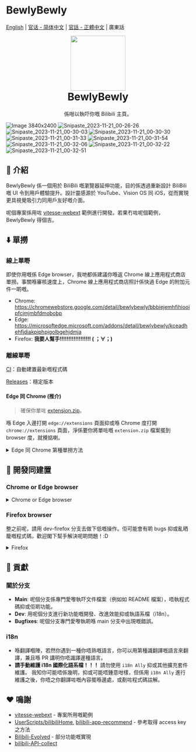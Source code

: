 # BewlyBewly

[English](README.md) | [官话 - 简体中文](README-cmn_CN.md) | [官話 - 正體中文](README-cmn_TW.md) | 廣東話

<p align="center" style="margin-bottom: 0px !important;">
<img width="150" src="https://user-images.githubusercontent.com/33394391/160250512-410b71fc-7f25-4caf-b850-429227ff082a.png"><br/>
</p>

<h1 align="center" style="margin-top: 0px;">BewlyBewly</h1>

<p align="center">係咁以執吓你嘅 Bilibili 主頁。</p>

![Image 3840x2400](https://github.com/hakadao/BewlyBewly/assets/33394391/ad726480-e6ef-4823-82e0-e3c3735a3909)
![Snipaste_2023-11-21_00-26-26](https://github.com/hakadao/BewlyBewly/assets/33394391/b1c1c25a-482a-438f-8e61-4d67cb32aea1)
![Snipaste_2023-11-21_00-30-03](https://github.com/hakadao/BewlyBewly/assets/33394391/1a9f0c56-5053-40d9-bec8-72665f85962d)
![Snipaste_2023-11-21_00-30-30](https://github.com/hakadao/BewlyBewly/assets/33394391/4cb44949-8352-4607-9dd4-74a8d1e00a74)
![Snipaste_2023-11-21_00-31-33](https://github.com/hakadao/BewlyBewly/assets/33394391/9ebebfd9-d8a8-411d-8c10-cf7cdb60abd4)
![Snipaste_2023-11-21_00-31-54](https://github.com/hakadao/BewlyBewly/assets/33394391/86ad5303-56b2-4d68-985d-300f2825ee49)
![Snipaste_2023-11-21_00-32-06](https://github.com/hakadao/BewlyBewly/assets/33394391/64b6eac1-d9ee-4157-a850-b940700a565b)
![Snipaste_2023-11-21_00-32-22](https://github.com/hakadao/BewlyBewly/assets/33394391/2533a1f9-3cb1-402e-96bb-3755404ddf02)
![Snipaste_2023-11-21_00-32-51](https://github.com/hakadao/BewlyBewly/assets/33394391/a439ea59-cc80-48aa-9c6a-ec5d4da98441)

## 👋 介紹

BewlyBewly 係一個用於 BiliBili 嘅瀏覽器延伸功能，目的係透過重新設計 BiliBili 嘅 UI 令到用戶體驗提升。設計靈感源於 YouTube、Vision OS 同 iOS，從而實現更具視覺吸引力同用戶友好嘅介面。

呢個專案係用咗 [vitesse-webext](https://github.com/antfu/vitesse-webext) 範例進行開發。若果冇咗呢個範例，BewlyBewly 得個吉。

## ⬇️ 單撈

### 線上單嘢

即使你用嘅係 Edge browser，我哋都係建議你喺返 Chrome 線上應用程式商店單撈。事關喺審核速度上，Chrome 線上應用程式商店照計係快過 Edge 的附加元件一啲嘅。

- Chrome: <https://chromewebstore.google.com/detail/bewlybewly/bbbiejemhfihiooipfcjmjmbfdmobobp>
- Edge: <https://microsoftedge.microsoft.com/addons/detail/bewlybewly/kceadhehfjdiakpiphpjgolbgehjdmja>
- Firefox: **我要人幫手!!!!!!!!!!!!!!!!!! ( ；∀；)**

### 離線單嘢

[CI](https://github.com/hakadao/BewlyBewly/actions)：自動建置最新嘅程式碼

[Releases](https://github.com/hakadao/BewlyBewly/releases)：穩定版本

#### Edge 同 Chrome (推介)

> 確保你單咗 [extension.zip](https://github.com/hakadao/BewlyBewly/releases)。

喺 Edge 入邊打開 `edge://extensions` 頁面抑或喺 Chrome 度打開 `chrome://extensions` 頁面，淨係要你將單咗嘅 `extension.zip` 檔案擺到 browser 度，就攪掂喇。

<details>
 <summary> Edge 同 Chrome 第種單撈方法 </summary>

#### Edge

> 確保你單咗 [extension.zip](https://github.com/hakadao/BewlyBewly/releases) 兼且解壓縮個檔案

1. 喺地址欄入邊輸入 `edge://extensions/`，然之後撳 Enter
2. 打開`開發者模式`，撳`載入解壓縮` <br/> <img width="655" alt="image" src="https://user-images.githubusercontent.com/33394391/232246901-e3544c16-bde2-480d-b770-ca5242793963.png">
3. 將解開嘅擴充功能資料夾載入到你嘅瀏覽器度

#### Chrome
>
> 確保你單咗 [extension.zip](https://github.com/hakadao/BewlyBewly/releases) 兼且解壓縮個檔案

1. 在地址欄中輸入 `chrome://extensions/`，然後按下 Enter 鍵
2. 打開`開發者模式`，撳`載入解壓縮` <br/> <img width="655" alt="Snipaste_2022-03-27_18-17-04" src="https://user-images.githubusercontent.com/33394391/160276882-13da0484-92c1-47dd-add8-7655c5c2bf1c.png">
3. 將解開嘅擴充功能資料夾載入到你嘅瀏覽器度

</details>

## 🔧 開發同建置

### Chrome or Edge browser

<details>
  <summary>Chrome or Edge browser</summary>

#### 開發 (Chrome or Edge)

```bash
pnpm dev
```

然之後喺瀏覽器度用 `extension/` 資料夾愛嚟載入此擴充功能。
每一次執過 code 之後，你都要撳 [Extensions Reloader](https://chromewebstore.google.com/detail/extensions-reloader/fimgfedafeadlieiabdeeaodndnlbhid) 粒掣，然之後 refresh 個 page，確保係有效果。

#### 建置 (Chrome or Edge)

建置擴充功能，要執行下底嘅指令

```bash
pnpm build
```

然之後打包 `extension` 下嘅檔案

</details>

### Firefox browser

整之前呢，請用 dev-firefox 分支去做下低嘅操作。佢可能會有啲 bugs 抑或亂晒籠嘅程式碼，歡迎閣下幫手解決呢啲問題！:D

<details>
  <summary>Firefox</summary>

#### 開發 (Firefox)

```bash
pnpm dev-firefox
```

然之後喺瀏覽器度用 `extension-firefox/` 資料夾愛嚟載入此擴充功能。
每一次執過 code 之後，你都要撳 [Extensions Reloader](https://chromewebstore.google.com/detail/extensions-reloader/fimgfedafeadlieiabdeeaodndnlbhid) 粒掣，然之後 refresh 個 page，確保係有效果。

#### 建置 (Firefox)

建置擴充功能，要執行下底嘅指令

```bash
pnpm build-firefox
```

然之後打包 `extension-firefox` 下嘅檔案

</details>

## 🤝 貢獻

### 關於分支

- **Main**: 呢個分支係專門愛嚟執吓文件檔案（例如如 README 檔案），唔執程式碼抑或佢啲功能。
- **Dev**: 用呢個分支進行新功能嘅開發、改進效能抑或執語系檔（i18n）。
- **Bugfixes**: 呢個分支專門愛嚟執啲喺 main 分支中出現嘅錯誤。

### i18n

- 喺翻譯嗰陣，若然你遇到一種你唔熟嘅語言，你可以用第種識翻譯嘅語言來翻譯，兼且喺 PR 講明你唔識譯邊種語言。
- **請手動維護 i18n 國際化語系檔！！！** 請勿使用 `i18n Ally` 抑或其他擴充套件維護。 我知你可能唔係幾明，抑或可能唔鍾意咁樣，但係用 `i18n Ally` 進行維護之後，你唔之你翻譯咗嘅內容擺喺邊處，或剷咗程式碼註解。

## ❤️ 鳴謝

- [vitesse-webext](https://github.com/antfu/vitesse-webext) - 專案所用嘅範例
- [UserScripts/bilibiliHome](https://github.com/indefined/UserScripts/tree/master/bilibiliHome), [bilibili-app-recommend](https://github.com/magicdawn/bilibili-app-recommend) - 參考取得 access key 之方法
- [Bilibili-Evolved](https://github.com/the1812/Bilibili-Evolved) - 部分功能嘅實現
- [bilibili-API-collect](https://github.com/SocialSisterYi/bilibili-API-collect)
